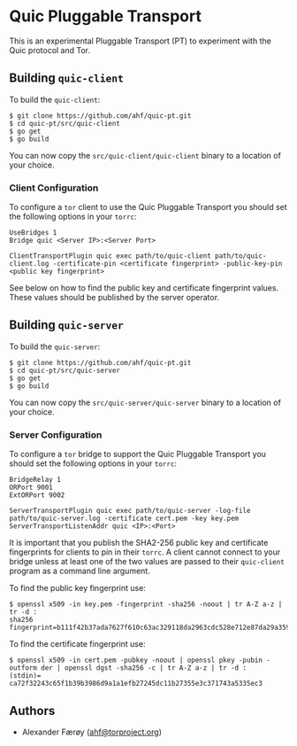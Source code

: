 # Quic Pluggable Transport

This is an experimental Pluggable Transport (PT)  to experiment with the
Quic protocol and Tor.

## Building `quic-client`

To build the `quic-client`:

    $ git clone https://github.com/ahf/quic-pt.git
    $ cd quic-pt/src/quic-client
    $ go get
    $ go build

You can now copy the `src/quic-client/quic-client` binary to a location
of your choice.

### Client Configuration

To configure a `tor` client to use the Quic Pluggable Transport you
should set the following options in your `torrc`:

    UseBridges 1
    Bridge quic <Server IP>:<Server Port>

    ClientTransportPlugin quic exec path/to/quic-client path/to/quic-client.log -certificate-pin <certificate fingerprint> -public-key-pin <public key fingerprint>

See below on how to find the public key and certificate fingerprint
values. These values should be published by the server operator.

## Building `quic-server`

To build the `quic-server`:

    $ git clone https://github.com/ahf/quic-pt.git
    $ cd quic-pt/src/quic-server
    $ go get
    $ go build

You can now copy the `src/quic-server/quic-server` binary to a location
of your choice.

### Server Configuration

To configure a `tor` bridge to support the Quic Pluggable Transport you
should set the following options in your `torrc`:

    BridgeRelay 1
    ORPort 9001
    ExtORPort 9002

    ServerTransportPlugin quic exec path/to/quic-server -log-file path/to/quic-server.log -certificate cert.pem -key key.pem
    ServerTransportListenAddr quic <IP>:<Port>

It is important that you publish the SHA2-256 public key and certificate
fingerprints for clients to pin in their `torrc`. A client cannot
connect to your bridge unless at least one of the two values are passed
to their `quic-client` program as a command line argument.

To find the public key fingerprint use:

    $ openssl x509 -in key.pem -fingerprint -sha256 -noout | tr A-Z a-z | tr -d :
    sha256 fingerprint=b111f42b37ada7627f610c63ac329118da2963cdc528e712e87da29a35988bb6

To find the certificate fingerprint use:

    $ openssl x509 -in cert.pem -pubkey -noout | openssl pkey -pubin -outform der | openssl dgst -sha256 -c | tr A-Z a-z | tr -d :
    (stdin)= ca72f32243c65f1b39b3986d9a1a1efb27245dc11b27355e3c371743a5335ec3

## Authors

- Alexander Færøy (<ahf@torproject.org>)
